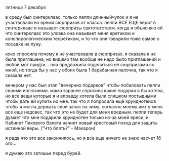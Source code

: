 пятница 7 декабря

в среду был синтерклаас. только пеппи длинныйчулок и я не участвовали во время сюрпризов от класса. пеппи ВСЕ ЕЩЕ верит в синтерклаас и называет сюрпризы святотатством. когда  я объясняю ей что синтерклаас это уловка она называет меня еретиком и конспирологическим теоретиком, и то что они говорили тоже самое о посадке на луну.

коко спросила почему я не участвовала в сюрпризах. я сказала я не была приглашена, но видимо там вообще не надо было приглашений и любой мог придти... она предложила поделиться её сюрпризами со мной, но тогда бы у нас у обоих была 1 барабанная палочка, так что я сказала нет. 

вечером у нас был этап "вечерних подарков" чтобы побаловать пеппи своими иллюзиями. мама заранее спросила какие подарки я бы хотела, но все вещи которые я и вправду хотела были слишком постыдными чтобы дать ей купить их мне. так что я попросила ещё круиднотенов чтобы я могла держать свой запас на зиму. согласно моему имт у меня все еще недовес, так что это не будет для меня вредным. пеппи теперь думает что мне подарили круиднотен только из-за моей ереси, и Кабинет Пикового Валета начнет новый крестовый поход для защиты истинной веры. 
("Что блять?" - Макарон) 

я рада что это все закончилось, но я все еще ничего не знаю насчет 16-ого...

я думаю это затишье перед бурей. 
